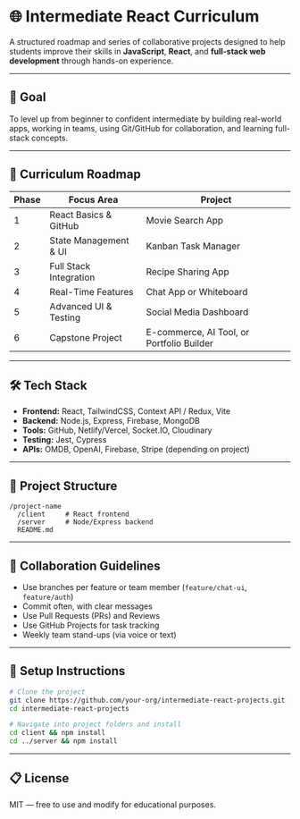 # 🌐 Intermediate React Curriculum

A structured roadmap and series of collaborative projects designed to help students improve their skills in **JavaScript**, **React**, and **full-stack web development** through hands-on experience.

---

## 🚀 Goal

To level up from beginner to confident intermediate by building real-world apps, working in teams, using Git/GitHub for collaboration, and learning full-stack concepts.

---

## 🧭 Curriculum Roadmap

| Phase | Focus Area | Project |
|-------|------------|---------|
| 1 | React Basics & GitHub | Movie Search App |
| 2 | State Management & UI | Kanban Task Manager |
| 3 | Full Stack Integration | Recipe Sharing App |
| 4 | Real-Time Features | Chat App or Whiteboard |
| 5 | Advanced UI & Testing | Social Media Dashboard |
| 6 | Capstone Project | E-commerce, AI Tool, or Portfolio Builder |

---

## 🛠 Tech Stack

- **Frontend:** React, TailwindCSS, Context API / Redux, Vite
- **Backend:** Node.js, Express, Firebase, MongoDB
- **Tools:** GitHub, Netlify/Vercel, Socket.IO, Cloudinary
- **Testing:** Jest, Cypress
- **APIs:** OMDB, OpenAI, Firebase, Stripe (depending on project)

---

## 📁 Project Structure

```
/project-name
  /client     # React frontend
  /server     # Node/Express backend
  README.md
```

---

## 👥 Collaboration Guidelines

- Use branches per feature or team member (`feature/chat-ui`, `feature/auth`)
- Commit often, with clear messages
- Use Pull Requests (PRs) and Reviews
- Use GitHub Projects for task tracking
- Weekly team stand-ups (via voice or text)

---

## 🧪 Setup Instructions

```bash
# Clone the project
git clone https://github.com/your-org/intermediate-react-projects.git
cd intermediate-react-projects

# Navigate into project folders and install
cd client && npm install
cd ../server && npm install
```

---

## 📋 License

MIT — free to use and modify for educational purposes.
